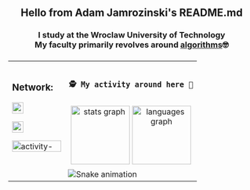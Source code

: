 

<h2 align="center">Hello from Adam Jamrozinski's README.md</h2>
<h3 align="center">I study at the Wroclaw University of Technology <br> My faculty primarily revolves around <ins>algorithms</ins>🤓</h3>


###

<table align="center">
  <tr>
    <td>
      <div style="width:100%; max-width:600px; margin: 0 auto;">
        <h3>Network:</h3>
      </div>
      <span>
        <p>
          <a href="mailto:adamjamrozinski02@gmail.com">
           <img src="https://img.shields.io/badge/Gmail-white?style=plastic&logo=gmail&logoColor=red&labelColor=white" height="23" />
          </a>
        </p>
        <p>
          <a href="https://www.linkedin.com/in/adam-jamrozi%C5%84ski-053600353/">
           <img src="https://custom-icon-badges.demolab.com/badge/LinkedIn-0A66C2?logo=linkedin-white&logoColor=fff?style=plastic" height="23"  />            
          </a>  
        </p>
        <p>
          <a href="https://leetcode.com/u/adam268/">
           <img alt="activity-snake-animation" src="https://img.shields.io/badge/LeetCode-gray?style=plastic&logo=leetcode" height="23" width="100" />
          </a>  
        </p>
      </span>
    </td>
    <td align="center">
      <pre><h3>🕵️ My activity around here 👣</h3></pre>
      <div>
        <img src="https://github-readme-stats.vercel.app/api?username=adamjamro&hide_title=false&hide_rank=false&show_icons=true&include_all_commits=true&count_private=true&disable_animations=false&theme=dracula&locale=en&hide_border=false" height="120" alt="stats graph"  />
        <img src="https://github-readme-stats.vercel.app/api/top-langs?username=adamjamro&locale=en&hide_title=false&layout=compact&card_width=320&langs_count=5&theme=dracula&hide_border=false" height="120" alt="languages graph"  />
      </div>
    </td>
  </tr>
  <tr>
    <td colspan="2">
      <div align="center">
        <img src="https://raw.githubusercontent.com/AdamJamro/AdamJamro/output/snake.svg" alt="Snake animation" />
      </div>
    </td>
  </tr>
</table>

###
